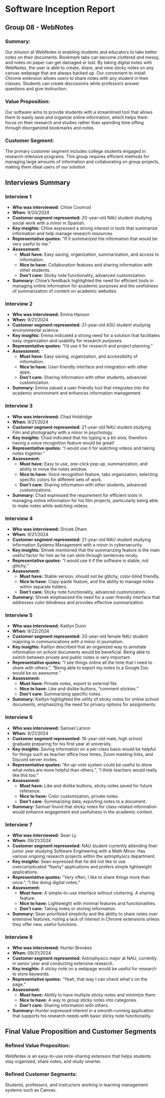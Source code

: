 # Software Inception Report
## Group 08 - WebNotes

### Summary:
Our mission at WebNotes is enabling students and educators to take better notes on their documents. Bookmark tabs can become cluttered and messy, and notes on paper can get damaged or lost. By taking digital notes with WebNotes, the user is able to create, share, and view sticky notes on any canvas webpage that are always backed up. Our convenient to install Chrome extension allows users to share notes with any student in their classes. Students can create discussions while professors answer questions and give instruction.

### Value Proposition:
Our software aims to provide students with a streamlined tool that allows them to easily save and organize online information, which helps them focus on their research and studies rather than spending time sifting through disorganized bookmarks and notes.

### Customer Segment:
The primary customer segment includes college students engaged in research-intensive programs. This group requires efficient methods for managing large amounts of information and collaborating on group projects, making them ideal users of our solution.

## Interviews Summary

### Interview 1
- **Who was interviewed:** Chloe Coonrod  
- **When:** 9/20/2024  
- **Customer segment represented:** 20-year-old NAU student studying social work with a minor in Spanish.  
- **Key insights:** Chloe expressed a strong interest in tools that summarize information and help manage research resources.  
- **Representative quotes:** “If it summarized the information that would be very useful to me.”  
- **Assessment:**
  - **Must have:** Easy saving, organization, summarization, and access to information.
  - **Nice to have:** Collaboration features and sharing information with other students.
  - **Don't care:** Sticky note functionality, advanced customization.  
- **Summary:** Chloe’s feedback highlighted the need for efficient tools in managing online information for academic purposes and the usefulness of summarization of content on academic websites.

### Interview 2
- **Who was interviewed:** Emma Hanson  
- **When:** 9/21/2024  
- **Customer segment represented:** 21-year-old ASU student studying environmental science.  
- **Key insights:** Emma indicated a strong need for a solution that facilitates easy organization and usability for research purposes.  
- **Representative quotes:** “I’d use it for research and project planning.”  
- **Assessment:**
  - **Must have:** Easy saving, organization, and accessibility of information.
  - **Nice to have:** User-friendly interface and integration with other apps.
  - **Don't care:** Sharing information with other students, advanced customization.  
- **Summary:** Emma valued a user-friendly tool that integrates into the academic environment and enhances information management.

### Interview 3
- **Who was interviewed:** Chad Holdridge  
- **When:** 9/21/2024  
- **Customer segment represented:** 21-year-old NAU student studying Film and photography with a minor in psychology.  
- **Key insights:** Chad indicated that his typing is a bit slow, therefore having a voice recognition feature would be great!  
- **Representative quotes:** “I would use it for watching videos and taking notes together.”  
- **Assessment:**
  - **Must have:** Easy to use, one-click pop-up, summarization, and ability to move the notes window.
  - **Nice to have:** Voice recognition feature, tabs organization, selecting specific colors for different sets of work.
  - **Don't care:** Sharing information with other students, advanced customizations.  
- **Summary:** Chad expressed the requirement for efficient tools in managing online information for his film projects, particularly being able to make notes while watching videos.

### Interview 4
- **Who was interviewed:** Shivek Dham  
- **When:** 9/21/2024  
- **Customer segment represented:** 21-year-old NAU student studying Information Systems Management with a minor in cybersecurity.  
- **Key insights:** Shivek mentioned that the summarizing feature is the main useful factor for him as he can skim through sentences nicely.  
- **Representative quotes:** “I would use it if the software is stable, not glitchy.”  
- **Assessment:**
  - **Must have:** Stable version, should not be glitchy, color-blind friendly.
  - **Nice to have:** Copy-paste feature, and the ability to manage notes within separate folders.
  - **Don't care:** Sticky note functionality, advanced customization.  
- **Summary:** Shivek emphasized the need for a user-friendly interface that addresses color blindness and provides effective summarization.

### Interview 5
- **Who was interviewed:** Kaitlyn Dunn  
- **When:** 9/22/2024  
- **Customer segment represented:** 20-year-old female NAU student majoring in communications with a minor in journalism.  
- **Key insights:** Kaitlyn described that an organized way to annotate information on school documents would be beneficial. Being able to switch between private and public notes is very important.  
- **Representative quotes:** “I see things online all the time that I need to share with others.”, “Being able to export my notes to a Google Doc would be so awesome.”  
- **Assessment:**
  - **Must have:** Private notes, export to external file.
  - **Nice to have:** Like and dislike buttons, “comment stickies.”
  - **Don't care:** Summarizing specific notes.  
- **Summary:** Kaitlyn highlighted the utility of sticky notes for online school documents, emphasizing the need for privacy options for assignments.

### Interview 6
- **Who was interviewed:** Samuel Larson  
- **When:** 9/21/2024  
- **Customer segment represented:** 18-year-old male, high school graduate preparing for his first year at university.  
- **Key insights:** Saving information on a per-class basis would be helpful for things such as teacher office hour times, Zoom meeting links, and Discord server invites.  
- **Representative quotes:** “An up-vote system could be useful to show what notes are more helpful than others.”, “I think teachers would really like this too.”  
- **Assessment:**
  - **Must have:** Like and dislike buttons, sticky notes saved for future reference.
  - **Nice to have:** Color customization, private notes.
  - **Don't care:** Summarizing data, exporting notes to a document.  
- **Summary:** Samuel found that sticky notes for class-related information would enhance engagement and usefulness in the academic context.

### Interview 7
- **Who was interviewed:** Sean Ly  
- **When:** 09/21/2024  
- **Customer segment represented:** NAU student currently attending their junior year studying Software Engineering with a Math Minor. Has various ongoing research projects within the astrophysics department.  
- **Key insights:** Sean expressed that he did not like to use overcomplicated “flashy” applications and prefers simple lightweight applications.  
- **Representative quotes:** “Very often, I like to share things more than once.”, “I like doing digital notes.”  
- **Assessment:**
  - **Must have:** A simple-to-use interface without cluttering. A sharing feature.
  - **Nice to have:** Lightweight with minimal features and functionalities.
  - **Don't care:** Taking notes or storing information.  
- **Summary:** Sean prioritized simplicity and the ability to share notes over extensive features, noting a lack of interest in Chrome extensions unless they offer new, useful functions.

### Interview 8
- **Who was interviewed:** Hunter Brookes  
- **When:** 09/21/2024  
- **Customer segment represented:** Astrophysics major at NAU, currently in senior year and conducting extensive research.  
- **Key insights:** A sticky note on a webpage would be useful for research to store keywords.  
- **Representative quotes:** “Yeah, that way I can check what's on the page.”  
- **Assessment:**
  - **Must have:** Ability to have multiple sticky notes and minimize them.
  - **Nice to have:** A way to group sticky notes into categories.
  - **Don't care:** Sharing information with others.  
- **Summary:** Hunter expressed interest in a smooth-running application that supports his research needs with basic sticky note functionality.

## Final Value Proposition and Customer Segments

### Refined Value Proposition:
WebNotes is an easy-to-use note-sharing extension that helps students stay organized, share notes, and study smarter.

### Refined Customer Segments:
Students, professors, and instructors working in learning management systems such as Canvas.
